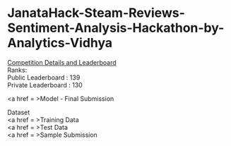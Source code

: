 # JanataHack-Steam-Reviews-Sentiment-Analysis-Hackathon-by-Analytics-Vidhya

<a href = 'https://datahack.analyticsvidhya.com/contest/janatahack-e-commerce-analytics-ml-hackathon/'>Competition Details and Leaderboard</a><br>
Ranks:<br>
Public Leaderboard : 139<br>
Private Leaderboard : 130<br>

<a href = >Model - Final Submission</a><br>

Dataset<br>
<a href = >Training Data</a><br>
<a href = >Test Data</a><br>
<a href = >Sample Submission</a>
